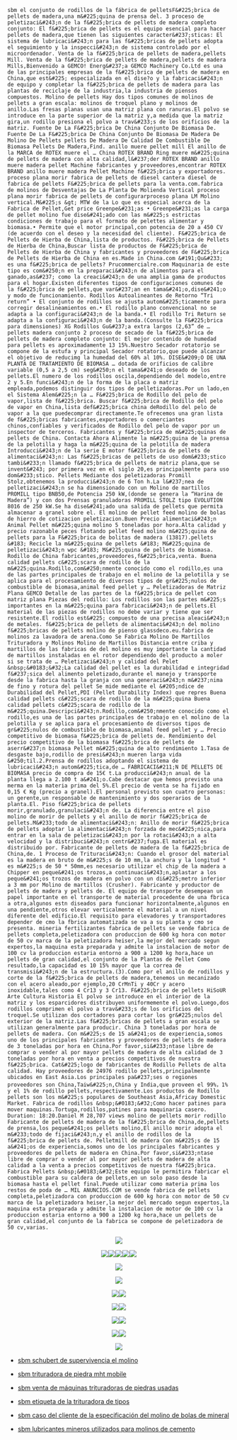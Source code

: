 
```
sbm el conjunto de rodillos de la fábrica de pelletsF&#225;brica de pellets de madera,una m&#225;quina de prensa del. 3 proceso de peletizaci&#243;n de la f&#225;brica de pellets de madera completo conjunto: El f&#225;brica de pellets es el equipo esencial para hacer pellets de madera,que tienen las siguientes caracter&#237;sticas: El sistema de lubricaci&#243;n para las f&#225;bricas de pellets adopta el seguimiento y la inspecci&#243;n de sistema controlado por el microordenador. Venta de la f&#225;brica de pellets de madera,pellets Mill. Venta de la f&#225;brica de pellets de madera,pellets de madera Mills,Bienvenido a GEMCO! Energ&#237;a GEMCO Machinery Co.Ltd es una de las principales empresas de la f&#225;brica de pellets de madera en China,que est&#225; especializada en el dise?o y la fabricaci&#243;n de equipo y completar la f&#225;brica de pellets de madera para las plantas de reciclaje de la industria,la industria de piensos compuestos. Molino de pellets Hay dos tipos comunes de molinos de pellets a gran escala: molinos de troquel plano y molinos de anillo.Las fresas planas usan una matriz plana con ranuras.El polvo se introduce en la parte superior de la matriz y,a medida que la matriz gira,un rodillo presiona el polvo a trav&#233;s de los orificios de la matriz. Fuente De La F&#225;brica De China Conjunto De Biomasa De. Fuente De La F&#225;brica De China Conjunto De Biomasa De Madera De Molino De Pellets pellets De Madera De Calidad De Combustible De Biomasa Pellets De Madera,Find. anillo muere pellet mill El anillo de la MARCA de ROTEX muere el … China ROTEX BRAND Ring muere m&#225;quina de pellets de madera con alta calidad,l&#237;der ROTEX BRAND anillo muere madera pellet Machine fabricantes y proveedores,encontrar ROTEX BRAND anillo muere madera Pellet Machine f&#225;brica y exportadores. proceso plana morir fabrica de pellets de diesel cantera diesel de fabrica de pellets F&#225;brica de pellets para la venta.com.fabrica de molinos de Desventajas De La Planta De Molienda Vertical proceso plana morir fabrica de pellets de configurarproceso plana LM Molino vertical.M&#225;s &gt; MTW de la Lo que es especial acerca de la Fabrica de Pellet,Get price Greenpe&#231;as • Greenpe&#231;as la carga de pellet molino fue dise&#241;ado con las m&#225;s estrictas condiciones de trabajo para el formato de pelettes alimentar y biomasa.• Permite que el motor principal,con potencia de 20 a 450 CV (de acuerdo con el deseo y la necesidad del cliente). F&#225;brica de Pellets de Hierba de China,lista de productos. F&#225;brica de Pellets de Hierba de China,Buscar lista de productos de F&#225;brica de Pellets de Hierba de China y fabricantes y proveedores de F&#225;brica de Pellets de Hierba de China en es.Made in China.com &#191;Qu&#233; es una f&#225;brica de pellets? Prucommercialre.com Maquinaria de este tipo es com&#250;n en la preparaci&#243;n de alimentos para el ganado,as&#237; como la creaci&#243;n de una amplia gama de productos para el hogar.Existen diferentes tipos de configuraciones comunes de la f&#225;brica de pellets,que var&#237;an en tama&#241;o,dise&#241;o y modo de funcionamiento. Rodillos Autoalineantes de Retorno “Tri return” • El conjunto de rodillos se ajusta autom&#225;ticamente para corregir desalineamientos en.• El rodillo plano convencional no se adapta a la configuraci&#243;n de la banda.• El rodillo Tri Return se adapta a la configuraci&#243;n de la banda.(Consulte la F&#225;brica para dimensiones) XG Rodillos Gu&#237;a extra largos (2,63” de … pellets madera conjunto 2 proceso de secado de la f&#225;brica de pellets de madera completo conjunto: El mejor contenido de humedad para pellets es aproximadamente 13 15%.Nuestro Secador rotatorio se compone de la estufa y principal Secador rotatorio,que puede alcanzar el objetivo de reducimg la humedad del 60% al 10%. DISE&#209;O DE UNA PLANTA DE TRATAMIENTO DE BIOMASA … dotada de orificios de calibre variable (0,5 a 2,5 cm) seg&#250;n el tama&#241;o deseado de los pellets.El numero de los rodillos oscila,dependiendo del modelo,entre 2 y 5.En funci&#243;n de la forma de la placa o matriz empleada,podemos distinguir dos tipos de pelletizadoras.Por un lado,en el Sistema Alem&#225;n la … F&#225;brica de Rodillo del pelo de vapor,lista de f&#225;brica. Buscar f&#225;brica de Rodillo del pelo de vapor en China,lista def&#225;brica china deRodillo del pelo de vapor a la que puedecomprar directamente.Te ofrecemos una gran lista de f&#225;bricas fabricantes,exportadores o comerciantes chinos,confiables y verificados de Rodillo del pelo de vapor por un inspector de terceros. Fabricantes y f&#225;brica de m&#225;quinas de pellets de China. Contacta Ahora Alimente la m&#225;quina de la prensa de la pelotilla y haga la m&#225;quina de la pelotilla de madera Introducci&#243;n de la serie E motor f&#225;brica de pellets de alimentaci&#243;n: Las f&#225;bricas de pellets de uso dom&#233;stico tambi&#233;n llamado f&#225;brica de pellets de matriz plana,que se invent&#243; por primera vez en el siglo 20,es principalmente para uso dom&#233;stico. Pellets Mediante dos peletizadoras Promill Stolz,obtenemos la producci&#243;n de 6 Ton h.La l&#237;nea de pelletizaci&#243;n se ha dimensionado con un Molino de martillos PROMILL tipo BNB50,de Potencia 250 kW,(donde se genera la “Harina de Madera”) y con dos Prensas granuladoras PROMILL STOLZ tipo EVOLUTION 8016 de 250 kW.Se ha dise&#241;ado una salida de pellets que permita almacenar a granel sobre el. El molino de pellet feed molino de bolas de hierro de cotizacion peletizacion.Buen Precio alimentaci&#243;n Animal Pellet m&#225;quina molino 5 toneladas por hora.Alta calidad y precio razonable peces flotando pellet feed molino m&#225;quina de pellets para la F&#225;brica de bolitas de madera (13817).pellets &#183; Recicle la m&#225;quina de pellets &#183; M&#225;quina de pelletizaci&#243;n wpc &#183; M&#225;quina de pellets de biomasa. Rodillo de China fabricantes,proveedores,f&#225;brica,venta. Buena calidad pellets c&#225;scara de rodillo de la m&#225;quina.Rodillo,com&#250;nmente conocido como el rodillo,es una de las partes principales de trabajo en el molino de la pelotilla y se aplica para el procesamiento de diversos tipos de gr&#225;nulos de combustible de biomasa,animal feed pellet y … Peletizadoras de Matriz Plana GEMCO Detalle de las partes de la f&#225;brica de pellet con matriz plana Piezas del rodillo: Los rodillos son las partes m&#225;s importantes en la m&#225;quina para fabricaci&#243;n de pellets.El material de las piezas de rodillos no debe variar y tiene que ser resistente.El rodillo est&#225; compuesto de una precisa aleaci&#243;n de metales. f&#225;brica de pellets de alimentaci&#243;n del molino f&#225;bricas de pellets molino de pienso glassdeco.eu.fabrica de molinos za lavadora de arena.Como Se Fabrica Molino De Martillos Trituradora y Molinos Molino de Martillos Distancia entre criba y martillos de las fabricas de del molino es muy importante la cantidad de martillos instaladas en el rotor dependiendo del producto a moler si se trata de … Peletizaci&#243;n y calidad del Pelet &nbsp;&#0183;&#32;La calidad del pellet es la durabilidad e integridad f&#237;sica del alimento peletizado,durante el manejo y transporte desde la fabrica hasta la granja con una generaci&#243;n m&#237;nima de fino y rotura del pellet Se mide mediante el &#205;ndice de Durabilidad del Pellet,PDI (Pellet Durability Index) que repres Buena calidad pellets c&#225;scara de rodillo de la m&#225;quina Buena calidad pellets c&#225;scara de rodillo de la m&#225;quina.Descripci&#243;n.Rodillo,com&#250;nmente conocido como el rodillo,es una de las partes principales de trabajo en el molino de la pelotilla y se aplica para el procesamiento de diversos tipos de gr&#225;nulos de combustible de biomasa,animal feed pellet y … Precio competitivo de biomasa f&#225;brica de pellets de. Rendimiento del precio competitivo de la biomasa f&#225;brica de pellets de aserr&#237;n biomasa Pellet m&#225;quina de alto rendimiento 1.Tasa de desgaste bajo,rodillo de presi&#243;n mueren larga vida &#250;til.2.Prensa de rodillos adoptando el sistema de lubricaci&#243;n autom&#225;tica,de … FABRICACI&#211;N DE PELLETS DE BIOMASA precio de compra de 15€ t.La producci&#243;n anual de la planta llega a 2.100 t a&#241;o.Cabe destacar que hemos previsto una merma en la materia prima del 5%.El precio de venta se ha fijado en 0,15 € Kg (precio a granel).El personal previsto son cuatro personas: un gerente,un responsable de mantenimiento y dos operarios de la planta.El. Piso f&#225;brica de pellets morir,granulado,granulaci&#243;n de. La diferencia entre el piso molino de morir de pellets y el anillo de morir f&#225;brica de pellets.M&#233;todo de alimentaci&#243;n: Anillo de morir f&#225;brica de pellets adoptar la alimentaci&#243;n forzada de mec&#225;nica,para entrar en la sala de peletizaci&#243;n por la rotaci&#243;n a alta velocidad y la distribuci&#243;n centr&#237;fuga.El material es distribuido por. Fabricante de pellets de madera de la f&#225;brica de China,de. 1 Proceso de Trituraci&#243;n: Cuando el grosor del material es la madera en bruto de m&#225;s de 10 mm,la anchura y la longitud * es m&#225;s de 50 * 50mm,es necesario utilizar el chip de la madera a Chipper en peque&#241;os trozos,a continuaci&#243;n,aplastar a los peque&#241;os trozos de madera en polvo con un di&#225;metro inferior a 3 mm por Molino de martillos (Crusher). Fabricante y productor de pellets de madera y pellets de. El equipo de transporte desempean un papel importante en el transporte de material procedente de una fbrica a otra,algunos estn diseados para funcionar horizontalmente,algunos en una pendiente,otros elevar verticalmente el material a un nivel diferente del edificio.El requisito para elevadores y transportadores depender de cmo la fbrica automatizada se va a su planta y cmo se presenta. mineria fertilizantes fabrica de pellets se vende fabrica de pellets completa,peletizadora con produccion de 600 kg hora con motor de 50 cv marca de la peletizadora heiser,la mejor del mercado segun expertos,la maquina esta preparada y admite la instalacion de motor de 100 cv la produccion estaria entorno a 900 a 1200 kg hora,hace un pellets de gran calidad,el conjunto de la Plantas de Pellet Como resultado,la capacidad es 10 15% mayor que la correa de transmisi&#243;n de la estructura.(3).Como por el anillo de rodillos y corte de la f&#225;brica de pellets de madera,tenemos un mecanizado con el acero aleado,por ejemplo,20 CrMnTi y 40Cr y acero inoxidable,tales como 4 Cr13 y 3 Cr13. F&#225;brica de pellets HiSoUR Arte Cultura Historia El polvo se introduce en el interior de la matriz y los esparcidores distribuyen uniformemente el polvo.Luego,dos rodillos comprimen el polvo a trav&#233;s de los orificios del troquel.Se utilizan dos cortadores para cortar los gr&#225;nulos del exterior de la matriz.Las f&#225;bricas de pellets a gran escala se utilizan generalmente para producir. China 3 toneladas por hora de pellets de madera. Con m&#225;s de 15 a&#241;os de experiencia,somos uno de los principales fabricantes y proveedores de pellets de madera de 3 toneladas por hora en China.Por favor,si&#233;ntase libre de comprar o vender al por mayor pellets de madera de alta calidad de 3 toneladas por hora en venta a precios competitivos de nuestra f&#225;brica. Cat&#225;logo de fabricantes de Rodillo Pellets de alta calidad. Hay proveedores de 24976 rodillo pellets,principalmente ubicados en East Asia.Los principales pa&#237;ses o regiones proveedores son China,Taiw&#225;n,China y India,que proveen el 99%，1% y el 1% de rodillo pellets,respectivamente.Los productos de Rodillo pellets son los m&#225;s populares de Southeast Asia,Africay Domestic Market. Fabrica de rodillos &nbsp;&#0183;&#32;Como hacer patines para mover maquinas.Tortuga,rodillos,patines para maquinaria casero. Duration: 18:20.Daniel M 28,707 views molino de pellets morir rodillo Fabricante de pellets de madera de la f&#225;brica de China,de,pellets de prensa,los peque&#241;os pellets molino,El anillo morir adopta el m&#233;todo de fijaci&#243;n,y el anillo de rodillos de la f&#225;brica de pellets de. Pelletmill de madera Con m&#225;s de 15 a&#241;os de experiencia,somos uno de los principales fabricantes y proveedores de pellets de madera en China.Por favor,si&#233;ntase libre de comprar o vender al por mayor pellets de madera de alta calidad a la venta a precios competitivos de nuestra f&#225;brica. Fabrica Pellets &nbsp;&#0183;&#32;Este equipo le permitira fabricar el combustible para su caldera de pellets,en un solo paso desde la biomasa hasta el pellet final.Puede utilizar como materia prima los restos de poda de … MIL ANUNCIOS.COM se vende fabrica de pellets completa,peletizadora con produccion de 600 kg hora con motor de 50 cv marca de la peletizadora heiser,la mejor del mercado segun expertos,la maquina esta preparada y admite la instalacion de motor de 100 cv la produccion estaria entorno a 900 a 1200 kg hora,hace un pellets de gran calidad,el conjunto de la fabrica se compone de peletizadora de 50 cv,varias. 
```

<div align="center">

<a href="https://es-crusher.shibang-china.com/github&k=sbm+el+conjunto+de+rodillos+de+la+f%C3%A1brica+de+pellets"><img src="https://static.shibang-china.com/es/crusher/logo.jpg"></a>

<a href="https://es-crusher.shibang-china.com/github&k=sbm+el+conjunto+de+rodillos+de+la+f%C3%A1brica+de+pellets"><img src="https://static.shibang-china.com/es/crusher/index.jpg"></a><a href="https://es-crusher.shibang-china.com/material.htmlgithub&k=sbm+el+conjunto+de+rodillos+de+la+f%C3%A1brica+de+pellets"><img src="https://static.shibang-china.com/es/crusher/material.jpg"></a><a href="https://es-crusher.shibang-china.com/application.htmlgithub&k=sbm+el+conjunto+de+rodillos+de+la+f%C3%A1brica+de+pellets"><img src="https://static.shibang-china.com/es/crusher/application.jpg"></a><a href="https://es-crusher.shibang-china.com/aboutus.htmlgithub&k=sbm+el+conjunto+de+rodillos+de+la+f%C3%A1brica+de+pellets"><img src="https://static.shibang-china.com/es/crusher/aboutus.jpg"></a><a href="https://es-crusher.shibang-china.com/contact.htmlgithub&k=sbm+el+conjunto+de+rodillos+de+la+f%C3%A1brica+de+pellets"><img src="https://static.shibang-china.com/es/crusher/contact.jpg"></a>

<a href="https://es-crusher.shibang-china.com/github&k=sbm+el+conjunto+de+rodillos+de+la+f%C3%A1brica+de+pellets"><img src="https://static.shibang-china.com/es/crusher/banner.jpg"></a>

<a href="https://swt.shibang-china.com/github&k=sbm+el+conjunto+de+rodillos+de+la+f%C3%A1brica+de+pellets"><img src="https://static.shibang-china.com/es/crusher/text.jpg"></a>

<a href="https://swt.shibang-china.com/github&k=sbm+el+conjunto+de+rodillos+de+la+f%C3%A1brica+de+pellets"><img src="https://static.shibang-china.com/es/crusher/chat.jpg"></a><a href="https://es-crusher.shibang-china.com/contact.htmlgithub&k=sbm+el+conjunto+de+rodillos+de+la+f%C3%A1brica+de+pellets"><img src="https://static.shibang-china.com/es/crusher/message.jpg"></a>

<a href="https://es-crusher.shibang-china.com/products/pe.htmlgithub&k=sbm+el+conjunto+de+rodillos+de+la+f%C3%A1brica+de+pellets"><img src="https://static.shibang-china.com/es/crusher/pe.jpg"></a><a href="https://es-crusher.shibang-china.com/products/pf.htmlgithub&k=sbm+el+conjunto+de+rodillos+de+la+f%C3%A1brica+de+pellets"><img src="https://static.shibang-china.com/es/crusher/pf.jpg"></a>

<a href="https://es-crusher.shibang-china.com/products/hpt.htmlgithub&k=sbm+el+conjunto+de+rodillos+de+la+f%C3%A1brica+de+pellets"><img src="https://static.shibang-china.com/es/crusher/hpt.jpg"></a><a href="https://es-crusher.shibang-china.com/products/vsi.htmlgithub&k=sbm+el+conjunto+de+rodillos+de+la+f%C3%A1brica+de+pellets"><img src="https://static.shibang-china.com/es/crusher/vsi.jpg"></a>

<a href="https://es-crusher.shibang-china.com/products/klv.htmlgithub&k=sbm+el+conjunto+de+rodillos+de+la+f%C3%A1brica+de+pellets"><img src="https://static.shibang-china.com/es/crusher/klv.jpg"></a><a href="https://es-crusher.shibang-china.com/products/portable.htmlgithub&k=sbm+el+conjunto+de+rodillos+de+la+f%C3%A1brica+de+pellets"><img src="https://static.shibang-china.com/es/crusher/portable.jpg"></a>

<a href="https://swt.shibang-china.com/github&k=sbm+el+conjunto+de+rodillos+de+la+f%C3%A1brica+de+pellets"><img src="https://static.shibang-china.com/es/crusher/case.jpg"></a>

</div>


* [sbm schubert de supervivencia el molino](sbm%20schubert%20de%20supervivencia%20el%20molino.md)

* [sbm trituradora de piedra mht mobile](sbm%20trituradora%20de%20piedra%20mht%20mobile.md)

* [sbm venta de máquinas trituradoras de piedras usadas](sbm%20venta%20de%20m%C3%A1quinas%20trituradoras%20de%20piedras%20usadas.md)

* [sbm etiqueta de la trituradora de tipos](sbm%20etiqueta%20de%20la%20trituradora%20de%20tipos.md)

* [sbm caso del cliente de la especificación del molino de bolas de mineral](sbm%20caso%20del%20cliente%20de%20la%20especificaci%C3%B3n%20del%20molino%20de%20bolas%20de%20mineral.md)

* [sbm lubricantes mineros utilizados para molinos de cemento](sbm%20lubricantes%20mineros%20utilizados%20para%20molinos%20de%20cemento.md)